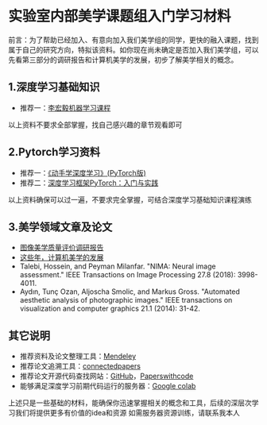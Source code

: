 实验室内部美学课题组入门学习材料
===============================

前言：为了帮助已经加入、有意向加入我们美学组的同学，更快的融入课题，找到属于自己的研究方向，特拟该资料。如你现在尚未确定是否加入我们美学组，可以先看第三部分的调研报告和计算机美学的发展，初步了解美学相关的概念。

1.深度学习基础知识
------------------
* 推荐一：[李宏毅机器学习课程](https://www.bilibili.com/video/BV1JE411g7XF?from=search&seid=16114573361443816126)

以上资料不要求全部掌握，找自己感兴趣的章节观看即可

2.Pytorch学习资料
------------------
* 推荐一：[《动手学深度学习》(PyTorch版)](https://tangshusen.me/Dive-into-DL-PyTorch/#/)
* 推荐二：[深度学习框架PyTorch：入门与实践](https://github.com/chenyuntc/pytorch-book)

以上资料确保可以过一遍，不要求完全掌握，可结合深度学习基础知识课程演练

3.美学领域文章及论文
------------------
* [图像美学质量评价调研报告](https://zhuanlan.zhihu.com/p/37307679)
* [这些年，计算机美学的发展](https://zhuanlan.zhihu.com/p/91516029)
* Talebi, Hossein, and Peyman Milanfar. "NIMA: Neural image assessment." IEEE Transactions on Image Processing 27.8 (2018): 3998-4011.
* Aydın, Tunç Ozan, Aljoscha Smolic, and Markus Gross. "Automated aesthetic analysis of photographic images." IEEE transactions on visualization and computer graphics 21.1 (2014): 31-42.

其它说明
---------------------
* 推荐资料及论文整理工具：[Mendeley](https://zhuanlan.zhihu.com/p/28762628)
* 推荐论文追溯工具：[connectedpapers](https://www.connectedpapers.com/)
* 推荐论文开源代码查找网站：[GitHub](https://github.com/)，[Paperswithcode](https://paperswithcode.com/)
* 能够满足深度学习前期代码运行的服务器：[Google colab](https://colab.research.google.com/notebooks/intro.ipynb)

上述只是一些基础的材料，能确保你迅速掌握相关的概念和工具，后续的深层次学习我们将提供更多有价值的idea和资源
如需服务器资源训练，请联系我本人
